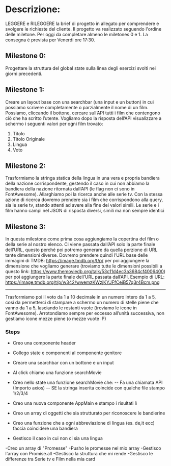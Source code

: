 # Descrizione:
LEGGERE e RILEGGERE la brief di progetto in allegato per comprendere e svolgere le 
richieste del cliente. Il progetto va realizzato seguendo l'ordine delle miletone.
Per oggi da completare almeno le miletones 0 e 1.
La consegna é prevista per Venerdi ore 17:30.

## Milestone 0:
Progettare la struttura del global state sulla linea degli esercizi svolti nei giorni
precedenti.

## Milestone 1:
Creare un layout base con una searchbar (una input e un button) in cui possiamo
scrivere completamente o parzialmente il nome di un film. Possiamo, cliccando il
bottone, cercare sull’API tutti i film che contengono ciò che ha scritto l’utente.
Vogliamo dopo la risposta dell’API visualizzare a schermo i seguenti valori per ogni
film trovato:
1. Titolo
2. Titolo Originale
3. Lingua
4. Voto

## Milestone 2:
Trasformiamo la stringa statica della lingua in una vera e propria bandiera della
nazione corrispondente, gestendo il caso in cui non abbiamo la bandiera della
nazione ritornata dall’API (le flag non ci sono in FontAwesome).
Allarghiamo poi la ricerca anche alle serie tv. Con la stessa azione di ricerca
dovremo prendere sia i film che corrispondono alla query, sia le serie tv, stando
attenti ad avere alla fine dei valori simili. Le serie e i film hanno campi nel JSON di
risposta diversi, simili ma non sempre identici

## Milestone 3:
In questa milestone come prima cosa aggiungiamo la copertina del film o della serie
al nostro elenco. Ci viene passata dall’API solo la parte finale dell’URL, questo
perché poi potremo generare da quella porzione di URL tante dimensioni diverse.
Dovremo prendere quindi l’URL base delle immagini di TMDB:
https://image.tmdb.org/t/p/ per poi aggiungere la dimensione che vogliamo generare
(troviamo tutte le dimensioni possibili a questo link:
https://www.themoviedb.org/talk/53c11d4ec3a3684cf4006400) per poi aggiungere la
parte finale dell’URL passata dall’API.
Esempio di URL:
https://image.tmdb.org/t/p/w342/wwemzKWzjKYJFfCeiB57q3r4Bcm.png
_____________________________________________________________
Trasformiamo poi il voto da 1 a 10 decimale in un numero intero da 1 a 5, così da
permetterci di stampare a schermo un numero di stelle piene che vanno da 1 a 5,
lasciando le restanti vuote (troviamo le icone in FontAwesome).
Arrotondiamo sempre per eccesso all’unità successiva, non gestiamo icone mezze
piene (o mezze vuote :P)



### Steps
- Creo una componente header
- Collego state e componenti al componente genitore
- Creare una searchbar con un bottone e un input
- Al click chiamo una funzione searchMovie
- Creo nello state una funzione searchMovie che:
-- Fa una chiamata API (Importo axios)
-- SE la stringa inserita coincide con qualche file stampo 1/2/3/4

- Creo una nuova componente AppMain e stampo i risultati lì
- Creo un array di oggetti che sia strutturato per riconoscere le bandierine
- Creo una funzione che a ogni abbreviazione di lingua (es. de,it ecc) faccia coincidere una bandiera
- Gestisco il caso in cui non ci sia una lingua

-Creo un array di "Promesse"
-Pusho le promesse nel mio array
-Gestisco l'array con Promise.all
-Gestisco la struttura che mi rende
-Gestisco le differenze tra Serie tv e Film nella mia card